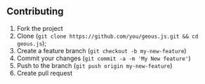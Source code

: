 ## Contributing

1. Fork the project 
2. Clone (`git clone https://github.com/you/geous.js.git && cd geous.js`);
3. Create a feature branch (`git checkout -b my-new-feature`)
4. Commit your changes (`git commit -a -m 'My New feature'`)
5. Push to the branch (`git push origin my-new-feature`)
6. Create pull request

